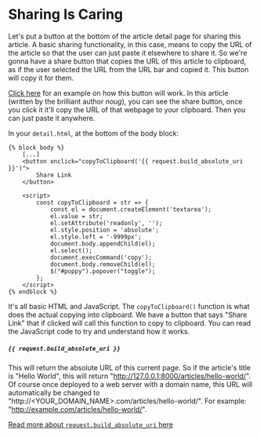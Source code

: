 # Sharing Is Caring

Let's put a button at the bottom of the article detail page for sharing this article. A basic sharing functionality, in this case, means to copy the URL of the article so that the user can just paste it elsewhere to share it. So we're gonna have a share button that copies the URL of this article to clipboard, as if the user selected the URL from the URL bar and copied it. This button will copy it for them.

[Click here](https://superblog.codeunicorn.io/articles/hoomans/) for an example on how this button will work. In this article (written by the brilliant author _noug_), you can see the share button, once you click it it'll copy the URL of that webpage to your clipboard. Then you can just paste it anywhere.

In your `detail.html`, at the bottom of the body block:

```django
{% block body %}
    [...]
    <button onclick="copyToClipboard('{{ request.build_absolute_uri }}')">
        Share Link
    </button>

    <script>
        const copyToClipboard = str => {
            const el = document.createElement('textarea');
            el.value = str;
            el.setAttribute('readonly', '');
            el.style.position = 'absolute';
            el.style.left = '-9999px';
            document.body.appendChild(el);
            el.select();
            document.execCommand('copy');
            document.body.removeChild(el);
            $("#poppy").popover("toggle");
        };
    </script>
{% endblock %}
```

It's all basic HTML and JavaScript. The `copyToClipboard()` function is what does the actual copying into clipboard. We have a button that says "Share Link" that if clicked will call this function to copy to clipboard. You can read the JavaScript code to try and understand how it works.

##### `{{ request.build_absolute_uri }}`

This will return the absolute URL of this current page. So if the article's title is "Hello World", this will return "http://127.0.0.1:8000/articles/hello-world/". Of course once deployed to a web server with a domain name, this URL will automatically be changed to "http://<YOUR_DOMAIN_NAME>.com/articles/hello-world/". For example: "http://example.com/articles/hello-world/".

[Read more about `request.build_absolute_uri` here](https://docs.djangoproject.com/en/2.2/ref/request-response/#django.http.HttpRequest.build_absolute_uri)
